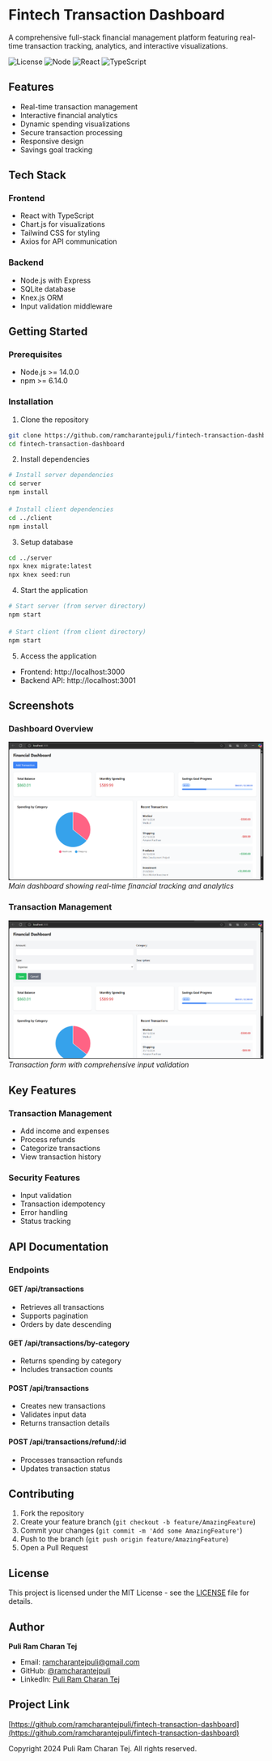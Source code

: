 # Fintech Transaction Dashboard

A comprehensive full-stack financial management platform featuring real-time transaction tracking, analytics, and interactive visualizations.

![License](https://img.shields.io/badge/license-MIT-blue.svg)
![Node](https://img.shields.io/badge/node-%3E%3D%2014.0.0-green.svg)
![React](https://img.shields.io/badge/react-%5E18.0.0-blue.svg)
![TypeScript](https://img.shields.io/badge/typescript-%5E4.9.0-blue.svg)

## Features

- Real-time transaction management
- Interactive financial analytics
- Dynamic spending visualizations
- Secure transaction processing
- Responsive design
- Savings goal tracking

## Tech Stack

### Frontend
- React with TypeScript
- Chart.js for visualizations
- Tailwind CSS for styling
- Axios for API communication

### Backend
- Node.js with Express
- SQLite database
- Knex.js ORM
- Input validation middleware

## Getting Started

### Prerequisites
- Node.js >= 14.0.0
- npm >= 6.14.0

### Installation

1. Clone the repository
```bash
git clone https://github.com/ramcharantejpuli/fintech-transaction-dashboard.git
cd fintech-transaction-dashboard
```

2. Install dependencies
```bash
# Install server dependencies
cd server
npm install

# Install client dependencies
cd ../client
npm install
```

3. Setup database
```bash
cd ../server
npx knex migrate:latest
npx knex seed:run
```

4. Start the application
```bash
# Start server (from server directory)
npm start

# Start client (from client directory)
npm start
```

5. Access the application
- Frontend: http://localhost:3000
- Backend API: http://localhost:3001

## Screenshots

### Dashboard Overview
![Dashboard](./screenshots/dashboard.png)
*Main dashboard showing real-time financial tracking and analytics*

### Transaction Management
![Adding Transaction](./screenshots/adding%20transaction.png)
*Transaction form with comprehensive input validation*

## Key Features

### Transaction Management
- Add income and expenses
- Process refunds
- Categorize transactions
- View transaction history

### Security Features
- Input validation
- Transaction idempotency
- Error handling
- Status tracking

## API Documentation

### Endpoints

#### GET /api/transactions
- Retrieves all transactions
- Supports pagination
- Orders by date descending

#### GET /api/transactions/by-category
- Returns spending by category
- Includes transaction counts

#### POST /api/transactions
- Creates new transactions
- Validates input data
- Returns transaction details

#### POST /api/transactions/refund/:id
- Processes transaction refunds
- Updates transaction status

## Contributing

1. Fork the repository
2. Create your feature branch (`git checkout -b feature/AmazingFeature`)
3. Commit your changes (`git commit -m 'Add some AmazingFeature'`)
4. Push to the branch (`git push origin feature/AmazingFeature`)
5. Open a Pull Request

## License

This project is licensed under the MIT License - see the [LICENSE](LICENSE) file for details.

## Author

**Puli Ram Charan Tej**
- Email: ramcharantejpuli@gmail.com
- GitHub: [@ramcharantejpuli](https://github.com/ramcharantejpuli)
- LinkedIn: [Puli Ram Charan Tej](https://www.linkedin.com/in/ramcharantejpuli)

## Project Link

[https://github.com/ramcharantejpuli/fintech-transaction-dashboard](https://github.com/ramcharantejpuli/fintech-transaction-dashboard)

Copyright 2024 Puli Ram Charan Tej. All rights reserved.
